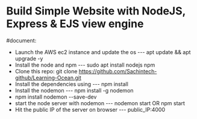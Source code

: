 # Build Simple Website with NodeJS, Express & EJS view engine

#document:
- Launch the AWS ec2 instance and update the os --- apt update && apt upgrade -y
- Install the node and npm --- sudo apt install nodejs npm
- Clone this repo: git clone https://github.com/Sachintech-github/Learning-Ocean.git
- Install the dependencies using --- npm install
- Install the nodemon --- npm install -g nodemon
- npm install nodemon --save-dev
- start the node server with nodemon --- nodemon start   OR npm start
- Hit the public IP of the server on browser --- public_IP:4000
